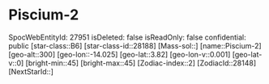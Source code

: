 ﻿---
location: [3.82,-14.025,300]
type: Station
tags:
- astro/Star

---

# Piscium-2

SpocWebEntityId: 27951
isDeleted: false
isReadOnly: false
confidential: public
[star-class::B6]
[star-class-id::28188]
[Mass-sol::]
[name::Piscium-2]
[geo-alt::300]
[geo-lon::-14.025]
[geo-lat::3.82]
[geo-lon-v::0.001]
[geo-lat-v::0]
[bright-min::45]
[bright-max::45]
[Zodiac-index::2]
[ZodiacId::28148]
[NextStarId::]

